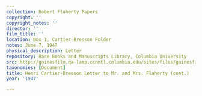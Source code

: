 ```yaml
---
collection: Robert Flaherty Papers
copyright: ''
copyright_notes: ''
director: ''
film_title: ''
location: Box 1, Cartier-Bresson Folder
notes: June 7, 1947
physical_description: Letter
repository: Rare Books and Manuscripts Library, Columbia University
src: http://gainesfilm.qa-lamp.ccnmtl.columbia.edu/sites/files/gainesfilm/images/1000102015.jpg
taxonomies: [Document]
title: Henri Cartier-Bresson Letter to Mr. and Mrs. Flaherty (cont.)
year: '1947'

---
```

